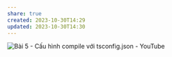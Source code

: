 ```yaml
---
share: true
created: 2023-10-30T14:29
updated: 2023-10-30T14:30
---
```

![Bài 5 - Cấu hình compile với tsconfig.json - YouTube](https://youtu.be/UJYu4dF3Vrw)
